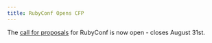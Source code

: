```yaml
---
title: RubyConf Opens CFP
---
```


The [call for proposals][cfp] for RubyConf is now open - closes August 31st.

[cfp]: http://rubycentral-cfp.herokuapp.com/events/rubyconf2014

